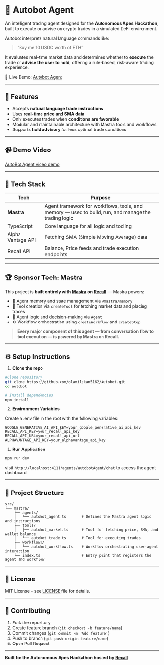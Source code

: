 # 🦾 Autobot Agent

An intelligent trading agent designed for the **Autonomous Apes Hackathon**, built to execute or advise on crypto trades in a simulated DeFi environment.

Autobot interprets natural language commands like:

> “Buy me 10 USDC worth of ETH”

It evaluates real-time market data and determines whether to **execute** the trade or **advise the user to hold**, offering a rule-based, risk-aware trading experience.

🚀 Live Demo: [Autobot Agent](https://coin-scribe.netlify.app)

---

## 🧠 Features

- Accepts **natural language trade instructions**
- Uses **real-time price and SMA data**
- Only executes trades when **conditions are favorable**
- Modular and maintainable architecture with Mastra tools and workflows
- Supports **hold advisory** for less optimal trade conditions

---

## 📹 Demo Video

[AutoBot Agent video demo](https://youtu.be/uR3vW9rr-bQ?si=lyBHRSHD_yyYhCzq)

---

## 🚀 Tech Stack

| Tech              | Purpose                                                                                             |
| ----------------- | --------------------------------------------------------------------------------------------------- |
| **Mastra**        | Agent framework for workflows, tools, and memory — used to build, run, and manage the trading logic |
| TypeScript        | Core language for all logic and tooling                                                             |
| Alpha Vantage API | Fetching SMA (Simple Moving Average) data                                                           |
| Recall API        | Balance, Price feeds and trade execution endpoints                                                  |

---

## 🏆 Sponsor Tech: **Mastra**

This project is **built entirely with [Mastra](https://mastra.ai) on [Recall](https://recall.network)** — Mastra powers:

- 🧠 Agent memory and state management via `@mastra/memory`
- 🔧 Tool creation via `createTool` for fetching market data and placing trades
- 🤖 Agent logic and decision-making via `Agent`
- ⚙️ Workflow orchestration using `createWorkflow` and `createStep`

> **Every major component of this agent — from conversation flow to tool execution — is powered by Mastra on Recall.**

---

## ⚙️ Setup Instructions

1. **Clone the repo**

```bash
#Clone repository
git clone https://github.com/olamilekan5162/Autobot.git
cd autobot

# Install dependencies
npm install
```

2. **Environment Variables**

Create a .env file in the root with the following variables:

```env
GOOGLE_GENERATIVE_AI_API_KEY=your_google_generative_ai_api_key
RECALL_API_KEY=your_recall_api_key
RECALL_API_URL=your_recall_api_url
ALPHAVANTAGE_API_KEY=your_alphavantage_api_key
```

1. **Run Application**

```bash
npm run dev
```

visit `http://localhost:4111/agents/autobotAgent/chat` to access the agent dashboard

---

## 📁 Project Structure

```
src/
└── mastra/
    ├── agents/
    │   └── autobot_agent.ts       # Defines the Mastra agent logic and instructions
    ├── tools/
    │   ├── autobot_market.ts      # Tool for fetching price, SMA, and wallet balance
    │   └── autobot_trade.ts       # Tool for executing trades
    ├── workflows/
    │   └── autobot_workflow.ts    # Workflow orchestrating user-agent interaction
    └── index.ts                   # Entry point that registers the agent and workflow
```

---

## 📄 License

MIT License - see [LICENSE](LICENSE) file for details.

---

## 🤝 Contributing

1. Fork the repository
2. Create feature branch (`git checkout -b feature/name`)
3. Commit changes (`git commit -m 'Add feature'`)
4. Push to branch (`git push origin feature/name`)
5. Open Pull Request

---

**Built for the Autonomous Apes Hackathon hosted by [Recall](https://recall.network)**
